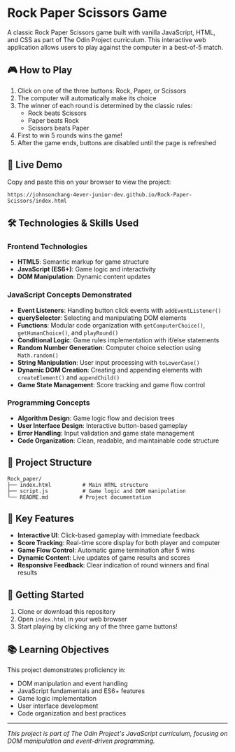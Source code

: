 # Rock Paper Scissors Game

A classic Rock Paper Scissors game built with vanilla JavaScript, HTML, and CSS as part of The Odin Project curriculum. This interactive web application allows users to play against the computer in a best-of-5 match.

## 🎮 How to Play

1. Click on one of the three buttons: Rock, Paper, or Scissors
2. The computer will automatically make its choice
3. The winner of each round is determined by the classic rules:
   - Rock beats Scissors
   - Paper beats Rock
   - Scissors beats Paper
4. First to win 5 rounds wins the game!
5. After the game ends, buttons are disabled until the page is refreshed

## 🔗 Live Demo

Copy and paste this on your browser to view the project:
```
https://johnsonchang-4ever-junior-dev.github.io/Rock-Paper-Scissors/index.html
```

## 🛠️ Technologies & Skills Used

### Frontend Technologies
- **HTML5**: Semantic markup for game structure
- **JavaScript (ES6+)**: Game logic and interactivity
- **DOM Manipulation**: Dynamic content updates

### JavaScript Concepts Demonstrated
- **Event Listeners**: Handling button click events with `addEventListener()`
- **querySelector**: Selecting and manipulating DOM elements
- **Functions**: Modular code organization with `getComputerChoice()`, `getHumanChoice()`, and `playRound()`
- **Conditional Logic**: Game rules implementation with if/else statements
- **Random Number Generation**: Computer choice selection using `Math.random()`
- **String Manipulation**: User input processing with `toLowerCase()`
- **Dynamic DOM Creation**: Creating and appending elements with `createElement()` and `appendChild()`
- **Game State Management**: Score tracking and game flow control

### Programming Concepts
- **Algorithm Design**: Game logic flow and decision trees
- **User Interface Design**: Interactive button-based gameplay
- **Error Handling**: Input validation and game state management
- **Code Organization**: Clean, readable, and maintainable code structure

## 📁 Project Structure

```
Rock_paper/
├── index.html          # Main HTML structure
├── script.js           # Game logic and DOM manipulation
└── README.md          # Project documentation
```

## 🎯 Key Features

- **Interactive UI**: Click-based gameplay with immediate feedback
- **Score Tracking**: Real-time score display for both player and computer
- **Game Flow Control**: Automatic game termination after 5 wins
- **Dynamic Content**: Live updates of game results and scores
- **Responsive Feedback**: Clear indication of round winners and final results

## 🚀 Getting Started

1. Clone or download this repository
2. Open `index.html` in your web browser
3. Start playing by clicking any of the three game buttons!

## 📚 Learning Objectives

This project demonstrates proficiency in:
- DOM manipulation and event handling
- JavaScript fundamentals and ES6+ features
- Game logic implementation
- User interface development
- Code organization and best practices

---

*This project is part of The Odin Project's JavaScript curriculum, focusing on DOM manipulation and event-driven programming.*